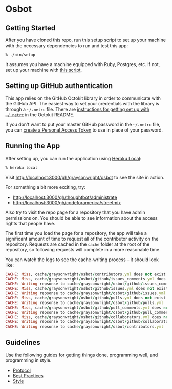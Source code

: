 # Osbot

## Getting Started

After you have cloned this repo, run this setup script to set up your machine
with the necessary dependencies to run and test this app:

    % ./bin/setup

It assumes you have a machine equipped with Ruby, Postgres, etc. If not, set up
your machine with [this script].

[this script]: https://github.com/thoughtbot/laptop

## Setting up GitHub authentication

This app relies on the GitHub Octokit library
in order to communicate with the GitHub API.
The easiest way to set your credentials with the library
is through a `~/.netrc` file.
There are [instructions for getting set up with `~/.netrc`][netrc]
in the Octokit README.

If you don't want to put your master GitHub password in the `~/.netrc` file,
you can [create a Personal Access Token][access]
to use in place of your password.

[netrc]: https://github.com/octokit/octokit.rb#using-a-netrc-file
[access]: https://github.com/blog/1509-personal-api-tokens

## Running the App

After setting up, you can run the application using [Heroku Local]:

    % heroku local

Visit <http://localhost:3000/gh/graysonwright/osbot> to see the site in action.

For something a bit more exciting, try:

* <http://localhost:3000/gh/thoughtbot/administrate>
* <http://localhost:3000/gh/codeforamerica/streetmix>

Also try to visit the repo page
for a repository that you have admin permissions on.
You should be able to see information about the access rights that people have.

The first time you load the page for a repository,
the app will take a significant amount of time
to request all of the contributor activity on the repository.
Requests are cached in the `cache` folder at the root of the repository,
so following requests will complete in a more reasonable time.

You can watch the logs to see the cache-writing process –
it should look like:

```ruby
CACHE: Miss, cache/graysonwright/osbot/contributors.yml does not exist
CACHE: Miss, cache/graysonwright/osbot/github/issues_comments.yml does not exist
CACHE: Writing repsonse to cache/graysonwright/osbot/github/issues_comments.yml
CACHE: Miss, cache/graysonwright/osbot/github/issues.yml does not exist
CACHE: Writing repsonse to cache/graysonwright/osbot/github/issues.yml
CACHE: Miss, cache/graysonwright/osbot/github/pulls.yml does not exist
CACHE: Writing repsonse to cache/graysonwright/osbot/github/pulls.yml
CACHE: Miss, cache/graysonwright/osbot/github/pull_comments.yml does not exist
CACHE: Writing repsonse to cache/graysonwright/osbot/github/pull_comments.yml
CACHE: Miss, cache/graysonwright/osbot/github/collaborators.yml does not exist
CACHE: Writing repsonse to cache/graysonwright/osbot/github/collaborators.yml
CACHE: Writing repsonse to cache/graysonwright/osbot/contributors.yml
```

[Heroku Local]: https://devcenter.heroku.com/articles/heroku-local

## Guidelines

Use the following guides for getting things done, programming well, and
programming in style.

* [Protocol](http://github.com/thoughtbot/guides/blob/master/protocol)
* [Best Practices](http://github.com/thoughtbot/guides/blob/master/best-practices)
* [Style](http://github.com/thoughtbot/guides/blob/master/style)
